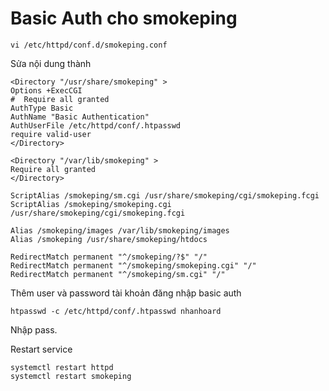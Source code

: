 # Basic Auth cho smokeping

    vi /etc/httpd/conf.d/smokeping.conf

Sửa nội dung thành

    <Directory "/usr/share/smokeping" >
    Options +ExecCGI
    #  Require all granted
    AuthType Basic
    AuthName "Basic Authentication"
    AuthUserFile /etc/httpd/conf/.htpasswd
    require valid-user
    </Directory>

    <Directory "/var/lib/smokeping" >
    Require all granted
    </Directory>

    ScriptAlias /smokeping/sm.cgi /usr/share/smokeping/cgi/smokeping.fcgi
    ScriptAlias /smokeping/smokeping.cgi /usr/share/smokeping/cgi/smokeping.fcgi

    Alias /smokeping/images /var/lib/smokeping/images
    Alias /smokeping /usr/share/smokeping/htdocs

    RedirectMatch permanent "^/smokeping/?$" "/"
    RedirectMatch permanent "^/smokeping/smokeping.cgi" "/"
    RedirectMatch permanent "^/smokeping/sm.cgi" "/"

Thêm user và password tài khoản đăng nhập basic auth

    htpasswd -c /etc/httpd/conf/.htpasswd nhanhoard

Nhập pass.

Restart service 

    systemctl restart httpd
    systemctl restart smokeping